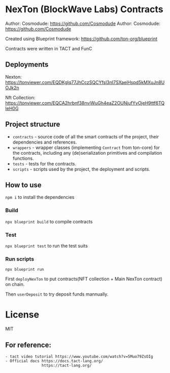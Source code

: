 # NexTon (BlockWave Labs) Contracts
Author: Cosmodude: https://github.com/Cosmodude
Author: Cosmodude: https://github.com/Cosmodude

Created using Blueprint framework: https://github.com/ton-org/blueprint

Contracts were written in TACT and FunC

## Deployments

Nexton: https://tonviewer.com/EQDKglq77JhCczSQCYfsl3nI7SXaeiHspd5kMXuJn8UOJk2n

Nft Collection: https://tonviewer.com/EQCA2hrbnf38nvjWuGh4eaZ2OUNjufYvOjeH9ttf6TQIeH0G

## Project structure

-   `contracts` - source code of all the smart contracts of the project, their dependencies and references.
-   `wrappers` - wrapper classes (implementing `Contract` from ton-core) for the contracts, including any (de)serialization primitives and compilation functions.
-   `tests` - tests for the contracts.
-   `scripts` - scripts used by the project, the deployment and scripts.

## How to use

`npm i` to install the dependencies

### Build

`npx blueprint build` to compile contracts 

### Test

`npx blueprint test` to run the test suits 

### Run scripts

`npx blueprint run` 

First `deployNexTon` to put contracts(NFT collection + Main NexTon contract) on chain.

Then `userDeposit` to try deposit funds mannually.

# License
MIT

## For reference:

    - tact video tutorial https://www.youtube.com/watch?v=5Muo79ZsOIg
    - Official docs https://docs.tact-lang.org/
                    https://tact-lang.org/
